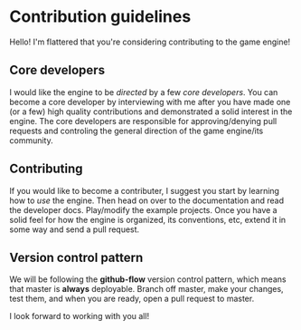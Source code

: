 Contribution guidelines
=======================

Hello! I'm flattered that you're considering contributing to the game engine!

Core developers
---------------
I would like the engine to be *directed* by a few *core developers*. You can become a core developer by interviewing with me after you have made one (or a few) high quality contributions and demonstrated a solid interest in the engine. The core developers are responsible for approving/denying pull requests and controling the general direction of the game engine/its community. 

Contributing
------------
If you would like to become a contributer, I suggest you start by learning how to *use* the engine. Then head on over to the documentation and read the developer docs. Play/modify the example projects. Once you have a solid feel for how the engine is organized, its conventions, etc, extend it in some way and send a pull request.

Version control pattern
-----------------------
We will be following the **github-flow** version control pattern, which means that master is **always** deployable. Branch off master, make your changes, test them, and when you are ready, open a pull request to master.

I look forward to working with you all!
